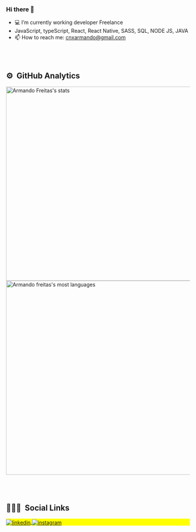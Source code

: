 ### Hi there 👋

- 💻 I’m currently working developer Freelance
-  JavaScript, typeScript, React, React Native, SASS, SQL, NODE JS, JAVA
- 📫 How to reach me: cnxarmando@gmail.com


<br><br>

## ⚙️ &nbsp;GitHub Analytics

<p align="left">
<img width="530em" src="https://github-readme-stats.vercel.app/api?username=cnxarmando&show_icons=true&theme=vision-friendly-dark" alt="Armando Freitas's stats"/>
<img width="530em" src="https://github-readme-stats.vercel.app/api/top-langs/?username=cnxarmando&layout=compact&theme=vision-friendly-dark" alt="Armando freitas's most languages"/>
</p>

<br><br>

## 👨🏽‍🦲 &nbsp;Social Links

<p align="left" style="background:yellow">
<a href="https://www.linkedin.com/in/armando-freitas/" target="_blank">
  <img align="center" src="https://img.shields.io/badge/-armandofreitas-05122A?style=flat&logo=linkedin" alt="linkedin"/>
</a>
<a href="https://www.instagram.com/cnxarmando/" target="_blank">
 <img align="center" src="https://img.shields.io/badge/-armandofreitas-05122A?style=flat&logo=instagram" alt="instagram"/>
</a>
</p>
